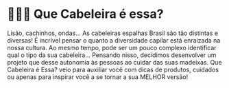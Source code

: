 # 💇🏻‍♀️ Que Cabeleira é essa?

Lisão, cachinhos, ondas... As cabeleiras espalhas Brasil são tão distintas e diversas! É incrível pensar o quanto a diversidade capilar está enraizada na nossa cultura. Ao mesmo tempo, pode ser um pouco complexo identificar qual o tipo da sua cabeleira... 
Pensando nisso, decidimos desenvolver um projeto que desse autonomia às pessoas ao cuidar das suas madeixas. Que Cabeleira é Essa? veio para auxiliar você com dicas de produtos, cuidados ou apenas para inspirar você a se tornar a sua MELHOR versão!
